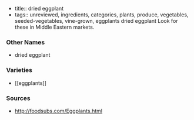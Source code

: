 - title:: dried eggplant
- tags:: unreviewed, ingredients, categories, plants, produce, vegetables, seeded-vegetables, vine-grown, eggplants
dried eggplant Look for these in Middle Eastern markets.

### Other Names

* dried eggplant

### Varieties

* [[eggplants]]

### Sources
* http://foodsubs.com/Eggplants.html
